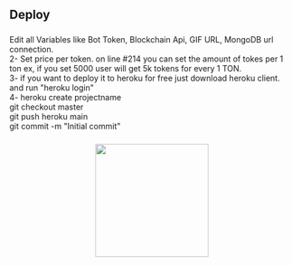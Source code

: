 <h2 align="left">Deploy</h2>

###

<p align="left">Edit all Variables like Bot Token, Blockchain Api, GIF URL, MongoDB url connection.<br>2- Set price per token. on line #214 you can set the amount of tokes per 1 ton ex, if you set 5000 user will get 5k tokens for every 1 TON.<br>3- if you want to deploy it to heroku for free just download heroku client. and run "heroku login"<br>4- heroku create projectname <br>git checkout master<br>git push heroku main<br>git commit -m "Initial commit"</p>

###

<div align="center">
  <img height="200" src="https://github.com/kiwiplusapp/ton-presale-buybot/assets/117263317/f4c151c2-bc87-40b6-8820-e27b9f479506"  />
</div>

###
